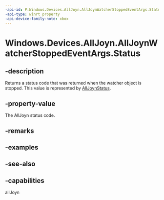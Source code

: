 ```yaml
---
-api-id: P:Windows.Devices.AllJoyn.AllJoynWatcherStoppedEventArgs.Status
-api-type: winrt property
-api-device-family-note: xbox
---
```


<!-- Property syntax
public int Status { get; }
-->

# Windows.Devices.AllJoyn.AllJoynWatcherStoppedEventArgs.Status

## -description
Returns a status code that was returned when the watcher object is stopped. This value is represented by [AllJoynStatus](alljoynstatus.md).

## -property-value
The AllJoyn status code.

## -remarks

## -examples

## -see-also


## -capabilities
allJoyn
